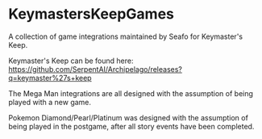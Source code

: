 # KeymastersKeepGames
A collection of game integrations maintained by Seafo for Keymaster's Keep.

Keymaster's Keep can be found here: https://github.com/SerpentAI/Archipelago/releases?q=keymaster%27s+keep



The Mega Man integrations are all designed with the assumption of being played with a new game.

Pokemon Diamond/Pearl/Platinum was designed with the assumption of being played in the postgame, after all story events have been completed.
